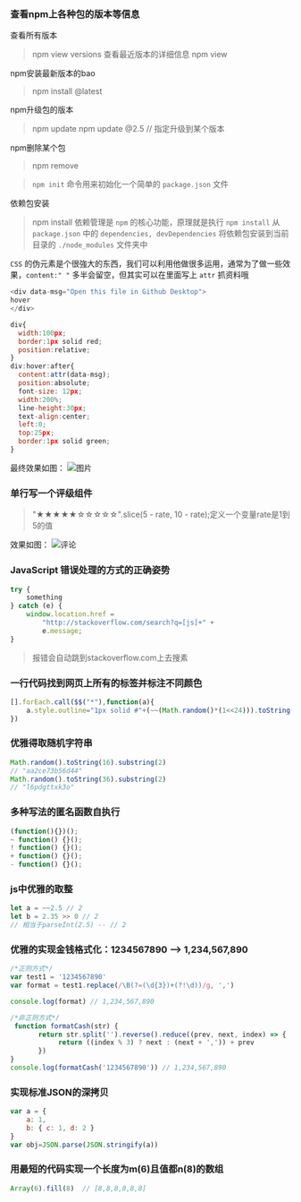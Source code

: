 
### 查看npm上各种包的版本等信息

查看所有版本
> npm view <packagename> versions 
查看最近版本的详细信息
> npm view <packagename> 

npm安装最新版本的bao
> npm install <packagename>@latest

npm升级包的版本
> npm update <packagename>
> npm update <packagename>@2.5  // 指定升级到某个版本

npm删除某个包
> npm remove <packagename>

> `npm init` 命令用来初始化一个简单的 `package.json` 文件

依赖包安装
> npm install <packagename>
> 依赖管理是 `npm` 的核心功能，原理就是执行 `npm install` 从 `package.json` 中的 `dependencies, devDependencies` 将依赖包安装到当前目录的 `./node_modules` 文件夹中


`CSS` 的伪元素是个很強大的东西，我们可以利用他做很多运用，通常为了做一些效果，`content:" "` 多半会留空，但其实可以在里面写上 `attr` 抓资料哦

```js
<div data-msg="Open this file in Github Desktop">  
hover
</div>

div{
  width:100px;
  border:1px solid red;  
  position:relative;
}
div:hover:after{
  content:attr(data-msg);
  position:absolute;
  font-size: 12px;
  width:200%;
  line-height:30px;
  text-align:center;
  left:0;
  top:25px;
  border:1px solid green;
}
```

最终效果如图：
![图片](https://i.loli.net/2019/04/06/5ca8625e475dc.png)

### 单行写一个评级组件
> "★★★★★☆☆☆☆☆".slice(5 - rate, 10 - rate);定义一个变量rate是1到5的值

效果如图：
![评论](https://i.loli.net/2019/04/06/5ca863ab0a5f7.png)

### JavaScript 错误处理的方式的正确姿势
```js
try {
    something
} catch (e) {
    window.location.href =
        "http://stackoverflow.com/search?q=[js]+" +
        e.message;
}
```
> 报错会自动跳到stackoverflow.com上去搜素

### 一行代码找到网页上所有的标签并标注不同颜色
```js
[].forEach.call($$("*"),function(a){
    a.style.outline="1px solid #"+(~~(Math.random()*(1<<24))).toString(16)
})
```

### 优雅得取随机字符串
```js
Math.random().toString(16).substring(2)
// "aa2ce73b56d44"
Math.random().toString(36).substring(2) 
// "l6pdgttxk3o"
```

### 多种写法的匿名函数自执行
```js
(function(){})();
~ function() {}();
! function() {}();
+ function() {}();
- function() {}();
```

### js中优雅的取整
```js
let a = ~~2.5 // 2
let b = 2.35 >> 0 // 2
// 相当于parseInt(2.5) -- // 2 
```

### 优雅的实现金钱格式化：1234567890 --> 1,234,567,890
```js
/*正则方式*/
var test1 = '1234567890'
var format = test1.replace(/\B(?=(\d{3})+(?!\d))/g, ',')

console.log(format) // 1,234,567,890

/*非正则方式*/
 function formatCash(str) {
       return str.split('').reverse().reduce((prev, next, index) => {
            return ((index % 3) ? next : (next + ',')) + prev
       })
}
console.log(formatCash('1234567890')) // 1,234,567,890
```

### 实现标准JSON的深拷贝
```js
var a = {
    a: 1,
    b: { c: 1, d: 2 }
}
var obj=JSON.parse(JSON.stringify(a))
```

### 用最短的代码实现一个长度为m(6)且值都n(8)的数组
```js
Array(6).fill(8)  // [8,8,8,8,8,8]
```